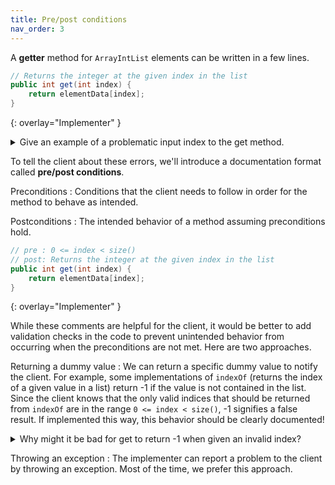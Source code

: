 ```yaml
---
title: Pre/post conditions
nav_order: 3
---
```


A **getter** method for `ArrayIntList` elements can be written in a few lines.

```java
// Returns the integer at the given index in the list
public int get(int index) {
    return elementData[index];
}
```
{: overlay="Implementer" }

<details markdown="1">
<summary>Give an example of a problematic input index to the get method.</summary>

Calling `get(-8)` or `get(100000)` would cause an `ArrayOutOfBoundsException`.

A more subtle example: any index greater than or equal to the size of the list but still within the bounds of the underlying `elementData` array. `get` would return whatever "garbage" value was stored in the vacant array index.
</details>

To tell the client about these errors, we'll introduce a documentation format called **pre/post conditions**.

Preconditions
: Conditions that the client needs to follow in order for the method to behave as intended.

Postconditions
: The intended behavior of a method assuming preconditions hold.

```java
// pre : 0 <= index < size()
// post: Returns the integer at the given index in the list
public int get(int index) {
    return elementData[index];
}
```
{: overlay="Implementer" }

While these comments are helpful for the client, it would be better to add validation checks in the code to prevent unintended behavior from occurring when the preconditions are not met. Here are two approaches.

Returning a dummy value
: We can return a specific dummy value to notify the client. For example, some implementations of `indexOf` (returns the index of a given value in a list) return -1 if the value is not contained in the list. Since the client knows that the only valid indices that should be returned from `indexOf` are in the range `0 <= index < size()`, -1 signifies a false result. If implemented this way, this behavior should be clearly documented!

<details markdown="1">
<summary>Why might it be bad for get to return -1 when given an invalid index?</summary>

The client might have actually added the value -1 as an **element** to the list earlier, so they wouldn't know if the -1 returned from `get` represented the dummy value or the value that they added to the list.
</details>

Throwing an exception
: The implementer can report a problem to the client by throwing an exception. Most of the time, we prefer this approach.
